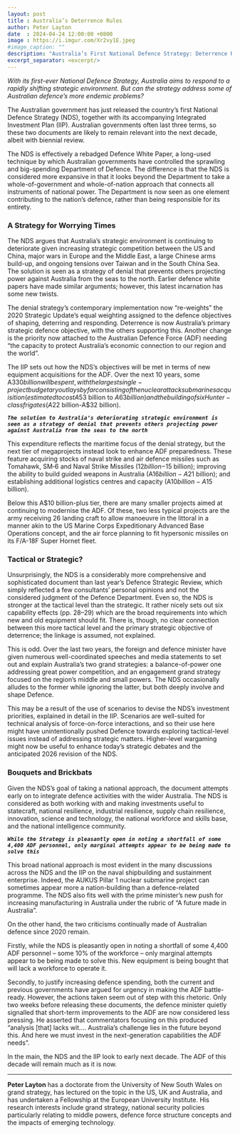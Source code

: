 ```yaml
---
layout: post
title : Australia’s Deterrence Rules
author: Peter Layton
date  : 2024-04-24 12:00:00 +0800
image : https://i.imgur.com/Xr2vy1E.jpeg
#image_caption: ""
description: "Australia’s First National Defence Strategy: Deterrence Rules"
excerpt_separator: <excerpt/>
---
```


_With its first-ever National Defence Strategy, Australia aims to respond to a rapidly shifting strategic environment. But can the strategy address some of Australian defence’s more endemic problems?_

<excerpt/>

The Australian government has just released the country’s first National Defence Strategy (NDS), together with its accompanying Integrated Investment Plan (IIP). Australian governments often last three terms, so these two documents are likely to remain relevant into the next decade, albeit with biennial review.

The NDS is effectively a rebadged Defence White Paper, a long-used technique by which Australian governments have controlled the sprawling and big-spending Department of Defence. The difference is that the NDS is considered more expansive in that it looks beyond the Department to take a whole-of-government and whole-of-nation approach that connects all instruments of national power. The Department is now seen as one element contributing to the nation’s defence, rather than being responsible for its entirety.


### A Strategy for Worrying Times

The NDS argues that Australia’s strategic environment is continuing to deteriorate given increasing strategic competition between the US and China, major wars in Europe and the Middle East, a large Chinese arms build-up, and ongoing tensions over Taiwan and in the South China Sea. The solution is seen as a strategy of denial that prevents others projecting power against Australia from the seas to the north. Earlier defence white papers have made similar arguments; however, this latest incarnation has some new twists.

The denial strategy’s contemporary implementation now “re-weights” the 2020 Strategic Update’s equal weighting assigned to the defence objectives of shaping, deterring and responding. Deterrence is now Australia’s primary strategic defence objective, with the others supporting this. Another change is the priority now attached to the Australian Defence Force (ADF) needing “the capacity to protect Australia’s economic connection to our region and the world”.

The IIP sets out how the NDS’s objectives will be met in terms of new equipment acquisitions for the ADF. Over the next 10 years, some A$330 billion will be spent, with the largest single-project budgetary outlays by far consisting of the nuclear attack submarines acquisition (estimated to cost A$53 billion to $A63 billion) and the building of six Hunter-class frigates (A$22 billion-A$32 billion).

___`The solution to Australia’s deteriorating strategic environment is seen as a strategy of denial that prevents others projecting power against Australia from the seas to the north`___

This expenditure reflects the maritime focus of the denial strategy, but the next tier of megaprojects instead look to enhance ADF preparedness. These feature acquiring stocks of naval strike and air defence missiles such as Tomahawk, SM‑6 and Naval Strike Missiles ($12 billion-$15 billion); improving the ability to build guided weapons in Australia (A$16 billion-A$21 billion); and establishing additional logistics centres and capacity (A$10 billion-A$15 billion).

Below this A$10 billion-plus tier, there are many smaller projects aimed at continuing to modernise the ADF. Of these, two less typical projects are the army receiving 26 landing craft to allow manoeuvre in the littoral in a manner akin to the US Marine Corps Expeditionary Advanced Base Operations concept, and the air force planning to fit hypersonic missiles on its F/A-18F Super Hornet fleet.


### Tactical or Strategic?

Unsurprisingly, the NDS is a considerably more comprehensive and sophisticated document than last year’s Defence Strategic Review, which simply reflected a few consultants’ personal opinions and not the considered judgment of the Defence Department. Even so, the NDS is stronger at the tactical level than the strategic. It rather nicely sets out six capability effects (pp. 28–29) which are the broad requirements into which new and old equipment should fit. There is, though, no clear connection between this more tactical level and the primary strategic objective of deterrence; the linkage is assumed, not explained.

This is odd. Over the last two years, the foreign and defence minister have given numerous well-coordinated speeches and media statements to set out and explain Australia’s two grand strategies: a balance-of-power one addressing great power competition, and an engagement grand strategy focused on the region’s middle and small powers. The NDS occasionally alludes to the former while ignoring the latter, but both deeply involve and shape Defence.

This may be a result of the use of scenarios to devise the NDS’s investment priorities, explained in detail in the IIP. Scenarios are well-suited for technical analysis of force-on-force interactions, and so their use here might have unintentionally pushed Defence towards exploring tactical-level issues instead of addressing strategic matters. Higher-level wargaming might now be useful to enhance today’s strategic debates and the anticipated 2026 revision of the NDS.


### Bouquets and Brickbats

Given the NDS’s goal of taking a national approach, the document attempts early on to integrate defence activities with the wider Australia. The NDS is considered as both working with and making investments useful to statecraft, national resilience, industrial resilience, supply chain resilience, innovation, science and technology, the national workforce and skills base, and the national intelligence community.

___`While the Strategy is pleasantly open in noting a shortfall of some 4,400 ADF personnel, only marginal attempts appear to be being made to solve this`___

This broad national approach is most evident in the many discussions across the NDS and the IIP on the naval shipbuilding and sustainment enterprise. Indeed, the AUKUS Pillar 1 nuclear submarine project can sometimes appear more a nation-building than a defence-related programme. The NDS also fits well with the prime minister’s new push for increasing manufacturing in Australia under the rubric of “A future made in Australia”.

On the other hand, the two criticisms continually made of Australian defence since 2020 remain.

Firstly, while the NDS is pleasantly open in noting a shortfall of some 4,400 ADF personnel – some 10% of the workforce – only marginal attempts appear to be being made to solve this. New equipment is being bought that will lack a workforce to operate it.

Secondly, to justify increasing defence spending, both the current and previous governments have argued for urgency in making the ADF battle-ready. However, the actions taken seem out of step with this rhetoric. Only two weeks before releasing these documents, the defence minister quietly signalled that short-term improvements to the ADF are now considered less pressing. He asserted that commentators focusing on this produced “analysis [that] lacks wit…. Australia’s challenge lies in the future beyond this. And here we must invest in the next-generation capabilities the ADF needs”.

In the main, the NDS and the IIP look to early next decade. The ADF of this decade will remain much as it is now.

---

__Peter Layton__ has a doctorate from the University of New South Wales on grand strategy, has lectured on the topic in the US, UK and Australia, and has undertaken a Fellowship at the European University Institute. His research interests include grand strategy, national security policies particularly relating to middle powers, defence force structure concepts and the impacts of emerging technology.
